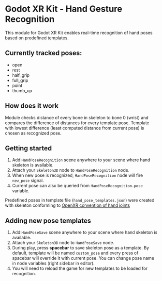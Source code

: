 # Godot XR Kit - Hand Gesture Recognition

This module for Godot XR Kit enables real-time recognition of hand poses based on predefined templates.

## Currently tracked poses:

- open
- rest
- half_grip
- full_grip
- point
- thumb_up

## How does it work

Module checks distance of every bone in skeleton to bone 0 (wrist) and compares the difference of distances for every template pose. Template with lowest difference (least computed distance from current pose) is chosen as recognized pose.

## Getting started

1. Add `HandPoseRecognition` scene anywhere to your scene where hand skeleton is available. 
2. Attach your `Skeleton3D` node to `HandPoseRecognition` node. 
3. When new pose is recognized, `HandPoseRecognition` node will fire `new_pose` signal.
4. Current pose can also be queried from `HandPoseRecognition.pose` variable.

Predefined poses in template file (`hand_pose_templates.json`) were created with skeleton conforming to [OpenXR convention of hand joints](https://registry.khronos.org/OpenXR/specs/1.0/html/xrspec.html#_conventions_of_hand_joints)

## Adding new pose templates

1. Add `HandPoseSave` scene anywhere to your scene where hand skeleton is available.
2. Attach your `Skeleton3D` node to `HandPoseSave` node. 
3. During play, press **spacebar** to save skeleton pose as a template. By default, template will be named `custom_pose` and every press of spacebar will override it with current pose. You can change pose name in node variables (right sidebar in editor).
4. You will need to reload the game for new templates to be loaded for recognition.
